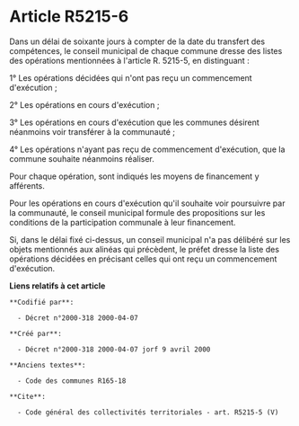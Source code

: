 # Article R5215-6

Dans un délai de soixante jours à compter de la date du transfert des compétences, le conseil municipal de chaque commune
dresse des listes des opérations mentionnées à l'article R. 5215-5, en distinguant :

1° Les opérations décidées qui n'ont pas reçu un commencement d'exécution ;

2° Les opérations en cours d'exécution ;

3° Les opérations en cours d'exécution que les communes désirent néanmoins voir transférer à la communauté ;

4° Les opérations n'ayant pas reçu de commencement d'exécution, que la commune souhaite néanmoins réaliser.

Pour chaque opération, sont indiqués les moyens de financement y afférents.

Pour les opérations en cours d'exécution qu'il souhaite voir poursuivre par la communauté, le conseil municipal formule des
propositions sur les conditions de la participation communale à leur financement.

Si, dans le délai fixé ci-dessus, un conseil municipal n'a pas délibéré sur les objets mentionnés aux alinéas qui précèdent,
le préfet dresse la liste des opérations décidées en précisant celles qui ont reçu un commencement d'exécution.

**Liens relatifs à cet article**

	**Codifié par**:

	  - Décret n°2000-318 2000-04-07

	**Créé par**:

	  - Décret n°2000-318 2000-04-07 jorf 9 avril 2000

	**Anciens textes**:

	  - Code des communes R165-18

	**Cite**:

	  - Code général des collectivités territoriales - art. R5215-5 (V)
